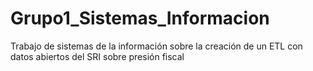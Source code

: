 # Grupo1_Sistemas_Informacion
Trabajo de sistemas de la información sobre la creación de un ETL con datos abiertos del SRI sobre presión fiscal
